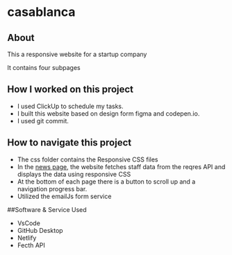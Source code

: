 # casablanca

## About
<p>This a responsive website for a startup company </p>
<p>It contains four subpages </p>

## How I worked on this project

- I used ClickUp to schedule my tasks.
- I built this website based on design form figma and codepen.io.
- I used git commit.


## How to navigate this project

- The css folder contains the Responsive CSS files 
- In the [news page](https://casablanca-yolo.netlify.app/staff.html), the website fetches staff data from the reqres API and displays the data using responsive CSS
- At the bottom of each page there is a button to scroll up and a navigation progress bar.
- Utilized the emailJs form service


##Software & Service Used
- VsCode
- GitHub Desktop
- Netlify
- Fecth API

